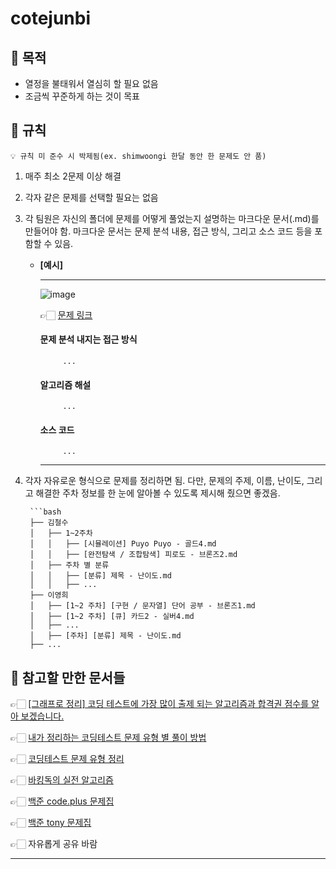 # cotejunbi

## 🧭 목적
- 열정을 불태워서 열심히 할 필요 없음
- 조금씩 꾸준하게 하는 것이 목표

## 📢 규칙

```
💡 규칙 미 준수 시 박제됨(ex. shimwoongi 한달 동안 한 문제도 안 품)
```

1. 매주 최소 2문제 이상 해결
      
2. 각자 같은 문제를 선택할 필요는 없음
   
3. 각 팀원은 자신의 폴더에 문제를 어떻게 풀었는지 설명하는 마크다운 문서(.md)를 만들어야 함. 마크다운 문서는 문제 분석 내용, 접근 방식, 그리고 소스 코드 등을 포함할 수 있음.

   - **[예시]**

        ---

        ![image](https://github.com/SeungYeop-Han/cotejunbi/assets/106862797/a4c75ff1-3be4-4ea1-b224-f03eb15f4c68)

        👉🏻 [문제 링크](https://www.acmicpc.net/problem/11559)

        #### 문제 분석 내지는 접근 방식

              ...

        #### 알고리즘 해설

              ...

        #### 소스 코드

              ...
     
        ---

5. 각자 자유로운 형식으로 문제를 정리하면 됨. 다만, 문제의 주제, 이름, 난이도, 그리고 해결한 주차 정보를 한 눈에 알아볼 수 있도록 제시해 줬으면 좋겠음.

        ```bash
        ├── 김철수
        │   ├── 1~2주차
        │   │   ├── [시뮬레이션] Puyo Puyo - 골드4.md
        │   │   ├── [완전탐색 / 조합탐색] 피로도 - 브론즈2.md
        │   ├── 주차 별 분류
        │   │   ├── [분류] 제목 - 난이도.md
        │   │   ├── ...
        ├── 이영희
        │   ├── [1~2 주차] [구현 / 문자열] 단어 공부 - 브론즈1.md
        │   ├── [1~2 주차] [큐] 카드2 - 실버4.md
        │   ├── ...
        │   ├── [주차] [분류] 제목 - 난이도.md
        ├── ...


## 🔎 참고할 만한 문서들

👉🏻 [[그래프로 정리] 코딩 테스트에 가장 많이 출제 되는 알고리즘과 합격권 점수를 알아 보겠습니다.](https://m.hanbit.co.kr/channel/category/category_view.html?cms_code=CMS7793635735&cate_cd=)

👉🏻 [내가 정리하는 코딩테스트 문제 유형 별 풀이 방법](https://myeongmy.tistory.com/55)

👉🏻 [코딩테스트 문제 유형 정리](https://velog.io/@pppp0722/%EC%BD%94%EB%94%A9%ED%85%8C%EC%8A%A4%ED%8A%B8-%EB%AC%B8%EC%A0%9C-%EC%9C%A0%ED%98%95-%EC%A0%95%EB%A6%AC)

👉🏻 [바킹독의 실전 알고리즘](https://github.com/encrypted-def/basic-algo-lecture)

👉🏻 [백준 code.plus 문제집](https://www.acmicpc.net/workbook/codeplus)

👉🏻 [백준 tony 문제집](https://github.com/tony9402/baekjoon)

👉🏻 자유롭게 공유 바람

---
